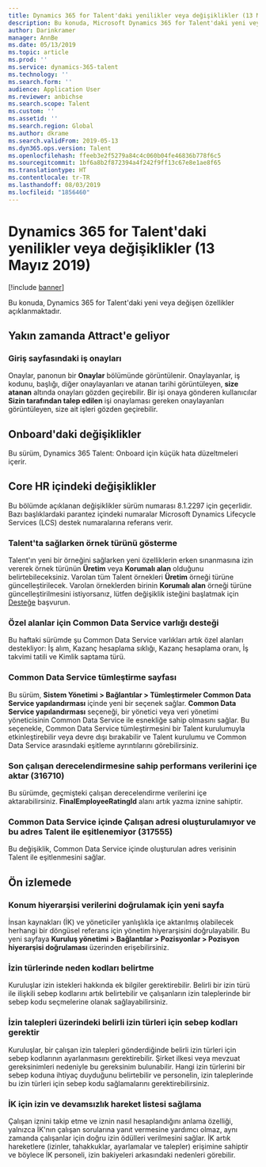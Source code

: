 ```yaml
---
title: Dynamics 365 for Talent'daki yenilikler veya değişiklikler (13 Mayız 2019)
description: Bu konuda, Microsoft Dynamics 365 for Talent'daki yeni veya değişen özellikler açıklanmaktadır.
author: Darinkramer
manager: AnnBe
ms.date: 05/13/2019
ms.topic: article
ms.prod: ''
ms.service: dynamics-365-talent
ms.technology: ''
ms.search.form: ''
audience: Application User
ms.reviewer: anbichse
ms.search.scope: Talent
ms.custom: ''
ms.assetid: ''
ms.search.region: Global
ms.author: dkrame
ms.search.validFrom: 2019-05-13
ms.dyn365.ops.version: Talent
ms.openlocfilehash: ffeeb3e2f5279a84c4c060b04fe46836b778f6c5
ms.sourcegitcommit: 1bf6a8b2f872394a4f242f9ff13c67e8e1ae8f65
ms.translationtype: HT
ms.contentlocale: tr-TR
ms.lasthandoff: 08/03/2019
ms.locfileid: "1856460"
---
```

# <a name="whats-new-or-changed-in-dynamics-365-for-talent-may-13-2019"></a>Dynamics 365 for Talent'daki yenilikler veya değişiklikler (13 Mayız 2019)

[!include [banner](includes/banner.md)]

Bu konuda, Dynamics 365 for Talent'daki yeni veya değişen özellikler açıklanmaktadır.

## <a name="coming-soon-in-attract"></a>Yakın zamanda Attract'e geliyor

### <a name="job-approvals-on-home-page"></a>Giriş sayfasındaki iş onayları

Onaylar, panonun bir **Onaylar** bölümünde görüntülenir. Onaylayanlar, iş kodunu, başlığı, diğer onaylayanları ve atanan tarihi görüntüleyen, **size atanan** altında onayları gözden geçirebilir. Bir işi onaya gönderen kullanıcılar **Sizin tarafından talep edilen** işi onaylaması gereken onaylayanları görüntüleyen, size ait işleri gözden geçirebilir.

## <a name="changes-in-onboard"></a>Onboard'daki değişiklikler

Bu sürüm, Dynamics 365 Talent: Onboard için küçük hata düzeltmeleri içerir.

## <a name="changes-in-core-hr"></a>Core HR içindeki değişiklikler

Bu bölümde açıklanan değişiklikler sürüm numarası 8.1.2297 için geçerlidir. Bazı başlıklardaki parantez içindeki numaralar Microsoft Dynamics Lifecycle Services (LCS) destek numaralarına referans verir.

### <a name="indicate-instance-type-when-provisioning-talent"></a>Talent'ta sağlarken örnek türünü gösterme

Talent'ın yeni bir örneğini sağlarken yeni özelliklerin erken sınanmasına izin vererek örnek türünün **Üretim** veya **Korumalı alan** olduğunu belirtebileceksiniz. Varolan tüm Talent örnekleri **Üretim** örneği türüne güncelleştirilecek. Varolan örneklerden birinin **Korumalı alan** örneği türüne güncelleştirilmesini istiyorsanız, lütfen değişiklik isteğini başlatmak için [Desteğe](https://docs.microsoft.com/dynamics365/unified-operations/talent/talent-support) başvurun.

### <a name="common-data-service-entity-support-for-custom-fields"></a>Özel alanlar için Common Data Service varlığı desteği

Bu haftaki sürümde şu Common Data Service varlıkları artık özel alanları destekliyor: İş alım, Kazanç hesaplama sıklığı, Kazanç hesaplama oranı, İş takvimi tatili ve Kimlik saptama türü.

### <a name="common-data-service-integration-page"></a>Common Data Service tümleştirme sayfası

Bu sürüm, **Sistem Yönetimi > Bağlantılar > Tümleştirmeler Common Data Service yapılandırması** içinde yeni bir seçenek sağlar. **Common Data Service yapılandırması** seçeneği, bir yönetici veya veri yönetimi yöneticisinin Common Data Service ile esnekliğe sahip olmasını sağlar. Bu seçenekle, Common Data Service tümleştirmesini bir Talent kurulumuyla etkinleştirebilir veya devre dışı bırakabilir ve Talent kurulumu ve Common Data Service arasındaki eşitleme ayrıntılarını görebilirsiniz.

### <a name="import-performance-data-with-final-employee-rating-316710"></a>Son çalışan derecelendirmesine sahip performans verilerini içe aktar (316710)

Bu sürümde, geçmişteki çalışan derecelendirme verilerini içe aktarabilirsiniz. **FinalEmployeeRatingId** alanı artık yazma iznine sahiptir.

### <a name="cant-create-worker-address-in-common-data-service-and-sync-it-with-talent-317555"></a>Common Data Service içinde Çalışan adresi oluşturulamıyor ve bu adres Talent ile eşitlenemiyor (317555)

Bu değişiklik, Common Data Service içinde oluşturulan adres verisinin Talent ile eşitlenmesini sağlar.

## <a name="in-preview"></a>Ön izlemede

### <a name="new-page-to-validate-position-hierarchy-data"></a>Konum hiyerarşisi verilerini doğrulamak için yeni sayfa

İnsan kaynakları (İK) ve yöneticiler yanlışlıkla içe aktarılmış olabilecek herhangi bir döngüsel referans için yönetim hiyerarşisini doğrulayabilir. Bu yeni sayfaya **Kuruluş yönetimi > Bağlantılar > Pozisyonlar > Pozisyon hiyerarşisi doğrulaması** üzerinden erişebilirsiniz.

### <a name="specify-reason-codes-on-leave-types"></a>İzin türlerinde neden kodları belirtme

Kuruluşlar izin istekleri hakkında ek bilgiler gerektirebilir. Belirli bir izin türü ile ilişkili sebep kodlarını artık belirtebilir ve çalışanların izin taleplerinde bir sebep kodu seçmelerine olanak sağlayabilirsiniz.

### <a name="require-reason-codes-for-specific-leave-types-on-time-off-requests"></a>İzin talepleri üzerindeki belirli izin türleri için sebep kodları gerektir

Kuruluşlar, bir çalışan izin talepleri gönderdiğinde belirli izin türleri için sebep kodlarının ayarlanmasını gerektirebilir. Şirket ilkesi veya mevzuat gereksinimleri nedeniyle bu gereksinim bulunabilir. Hangi izin türlerini bir sebep koduna ihtiyaç duyduğunu belirtebilir ve personelin, izin taleplerinde bu izin türleri için sebep kodu sağlamalarını gerektirebilirsiniz.

### <a name="provide-a-leave-and-absence-transaction-list-for-hr"></a>İK için izin ve devamsızlık hareket listesi sağlama

Çalışan iznini takip etme ve iznin nasıl hesaplandığını anlama özelliği, yalnızca İK'nın çalışan sorularına yanıt vermesine yardımcı olmaz, aynı zamanda çalışanlar için doğru izin ödülleri verilmesini sağlar. İK artık hareketlere (izinler, tahakkuklar, ayarlamalar ve talepler) erişimine sahiptir ve böylece İK personeli, izin bakiyeleri arkasındaki nedenleri görebilir.
